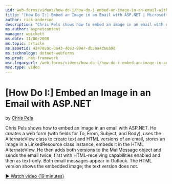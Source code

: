 ```yaml
---
uid: web-forms/videos/how-do-i/how-do-i-embed-an-image-in-an-email-with-aspnet
title: "[How Do I:] Embed an Image in an Email with ASP.NET | Microsoft Docs"
author: rick-anderson
description: "Chris Pels shows how to embed an image in an email with ASP.NET. He creates a web form (with fields for To, From, Subject, and Body), uses the AlternateView..."
ms.author: aspnetcontent
manager: wpickett
ms.date: 11/06/2008
ms.topic: article
ms.assetid: 424788ac-0a43-4063-99e7-db5aa4c66a9d
ms.technology: dotnet-webforms
ms.prod: .net-framework
msc.legacyurl: /web-forms/videos/how-do-i/how-do-i-embed-an-image-in-an-email-with-aspnet
msc.type: video
---
```

[How Do I:] Embed an Image in an Email with ASP.NET
====================
by [Chris Pels](https://twitter.com/chrispels)

Chris Pels shows how to embed an image in an email with ASP.NET. He creates a web form (with fields for To, From, Subject, and Body), uses the AlternateView class to create text and HTML versions of an email, stores an image in a LinkedResource class instance, embeds it in the HTML AlternateView. He then adds both versions to the MailMessage object and sends the email twice, first with HTML-receiving capabilities enabled and then as text-only. Both email messages appear in Outlook. The HTML version shows the embedded image; the text version does not.

[&#9654; Watch video (19 minutes)](https://channel9.msdn.com/Blogs/ASP-NET-Site-Videos/how-do-i-embed-an-image-in-an-email-with-aspnet)